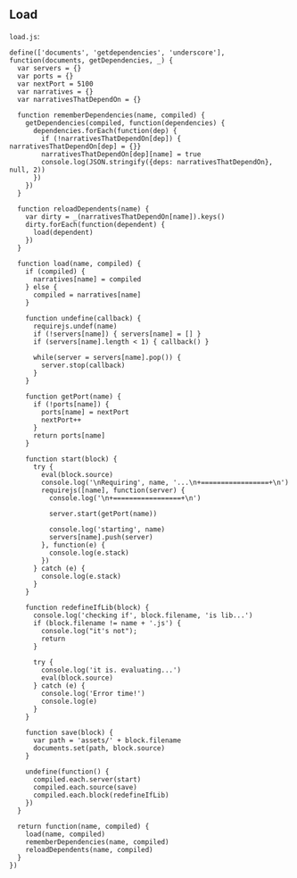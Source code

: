 Load
----

`load.js`:


    define(['documents', 'getdependencies', 'underscore'], function(documents, getDependencies, _) {
      var servers = {}
      var ports = {}
      var nextPort = 5100
      var narratives = {}
      var narrativesThatDependOn = {}

      function rememberDependencies(name, compiled) {
        getDependencies(compiled, function(dependencies) {
          dependencies.forEach(function(dep) {
            if (!narrativesThatDependOn[dep]) { narrativesThatDependOn[dep] = {}}
            narrativesThatDependOn[dep][name] = true
            console.log(JSON.stringify({deps: narrativesThatDependOn}, null, 2))
          })
        })
      }

      function reloadDependents(name) {
        var dirty = _(narrativesThatDependOn[name]).keys()
        dirty.forEach(function(dependent) {
          load(dependent)
        })
      }
      
      function load(name, compiled) {
        if (compiled) {
          narratives[name] = compiled
        } else {
          compiled = narratives[name]
        }

        function undefine(callback) {
          requirejs.undef(name)
          if (!servers[name]) { servers[name] = [] }
          if (servers[name].length < 1) { callback() }
          
          while(server = servers[name].pop()) {
            server.stop(callback)
          }
        }

        function getPort(name) {
          if (!ports[name]) {
            ports[name] = nextPort
            nextPort++
          }
          return ports[name]
        }

        function start(block) {
          try {
            eval(block.source)
            console.log('\nRequiring', name, '...\n+=================+\n')
            requirejs([name], function(server) {
              console.log('\n+=================+\n')

              server.start(getPort(name))

              console.log('starting', name)
              servers[name].push(server)
            }, function(e) {
              console.log(e.stack)
            })
          } catch (e) {
            console.log(e.stack)
          }
        }

        function redefineIfLib(block) {
          console.log('checking if', block.filename, 'is lib...')
          if (block.filename != name + '.js') { 
            console.log("it's not");
            return 
          }

          try {
            console.log('it is. evaluating...')
            eval(block.source)
          } catch (e) {
            console.log('Error time!')
            console.log(e)
          }
        }

        function save(block) {
          var path = 'assets/' + block.filename
          documents.set(path, block.source)
        }

        undefine(function() {
          compiled.each.server(start)
          compiled.each.source(save)
          compiled.each.block(redefineIfLib)
        })
      }

      return function(name, compiled) {
        load(name, compiled)
        rememberDependencies(name, compiled)
        reloadDependents(name, compiled)
      }
    })
